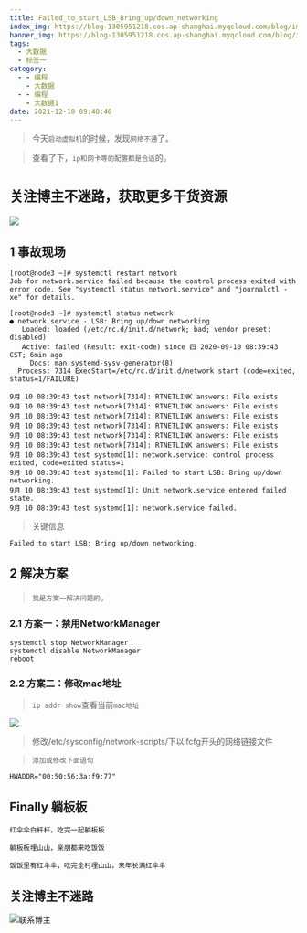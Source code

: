 ```yaml
---
title: Failed_to_start_LSB_Bring_up/down_networking
index_img: https://blog-1305951218.cos.ap-shanghai.myqcloud.com/blog/image/articleBg/1(110).jpg
banner_img: https://blog-1305951218.cos.ap-shanghai.myqcloud.com/blog/image/articleBg/1(110).jpg
tags:
  - 大数据
  - 标签一
category:
  - - 编程
    - 大数据
  - - 编程
    - 大数据1
date: 2021-12-10 09:40:40
---
```


> 今天`启动虚拟机`的时候，发现`网络不通`了。

> 查看了下，`ip和网卡等的配置都是合适`的。

<!-- more -->

# `关注博主不迷路，获取更多干货资源`

![](https://github-edu-student-id-card-basic-1305951218.cos.ap-shanghai.myqcloud.com/shouhou.jpg)

## 1 事故现场

```shell
[root@node3 ~]# systemctl restart network
Job for network.service failed because the control process exited with error code. See "systemctl status network.service" and "journalctl -xe" for details.
```

```shell
[root@node3 ~]# systemctl status network
● network.service - LSB: Bring up/down networking
   Loaded: loaded (/etc/rc.d/init.d/network; bad; vendor preset: disabled)
   Active: failed (Result: exit-code) since 四 2020-09-10 08:39:43 CST; 6min ago
     Docs: man:systemd-sysv-generator(8)
  Process: 7314 ExecStart=/etc/rc.d/init.d/network start (code=exited, status=1/FAILURE)

9月 10 08:39:43 test network[7314]: RTNETLINK answers: File exists
9月 10 08:39:43 test network[7314]: RTNETLINK answers: File exists
9月 10 08:39:43 test network[7314]: RTNETLINK answers: File exists
9月 10 08:39:43 test network[7314]: RTNETLINK answers: File exists
9月 10 08:39:43 test network[7314]: RTNETLINK answers: File exists
9月 10 08:39:43 test network[7314]: RTNETLINK answers: File exists
9月 10 08:39:43 test systemd[1]: network.service: control process exited, code=exited status=1
9月 10 08:39:43 test systemd[1]: Failed to start LSB: Bring up/down networking.
9月 10 08:39:43 test systemd[1]: Unit network.service entered failed state.
9月 10 08:39:43 test systemd[1]: network.service failed.
```

> 关键信息

```shell
Failed to start LSB: Bring up/down networking.
```

## 2 解决方案

> `我是方案一解决问题的`。

### 2.1 方案一：禁用NetworkManager

```shell
systemctl stop NetworkManager
systemctl disable NetworkManager
reboot
```

### 2.2 方案二：修改mac地址

> `ip addr show`查看当前`mac地址`

![](https://blog-1305951218.cos.ap-shanghai.myqcloud.com/blog/image/articleContent/Failed-to-start-LSB-Bring-up-down-networking/1.png)

> 修改/etc/sysconfig/network-scripts/下以ifcfg开头的网络链接文件

> `添加或修改下面语句`

```shell
HWADDR="00:50:56:3a:f9:77"
```

## Finally 躺板板

`红伞伞白杆杆，吃完一起躺板板`

`躺板板埋山山，亲朋都来吃饭饭`

`饭饭里有红伞伞，吃完全村埋山山，来年长满红伞伞`

## 关注博主不迷路
![联系博主](https://github-edu-student-id-card-basic-1305951218.cos.ap-shanghai.myqcloud.com/shouhou.jpg)
